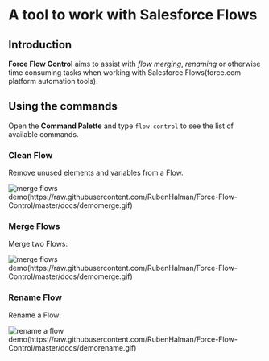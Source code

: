 # A tool to work with Salesforce Flows

## Introduction

**Force Flow Control** aims to assist with _flow merging_, _renaming_ or otherwise time consuming tasks when working with Salesforce Flows(force.com platform automation tools).

## Using the commands

Open the **Command Palette** and type `flow control` to see the list of available commands.

### Clean Flow

Remove unused elements and variables from a Flow.

![merge flows demo(https://raw.githubusercontent.com/RubenHalman/Force-Flow-Control/master/docs/demomerge.gif)](https://raw.githubusercontent.com/RubenHalman/Force-Flow-Control/master/docs/democlean.gif)

### Merge Flows

Merge two Flows:

![merge flows demo(https://raw.githubusercontent.com/RubenHalman/Force-Flow-Control/master/docs/demomerge.gif)](https://raw.githubusercontent.com/RubenHalman/Force-Flow-Control/master/docs/demomerge.gif)

### Rename Flow

Rename a Flow:

![rename a flow demo(https://raw.githubusercontent.com/RubenHalman/Force-Flow-Control/master/docs/demorename.gif)](https://raw.githubusercontent.com/RubenHalman/Force-Flow-Control/master/docs/demorename.gif)

